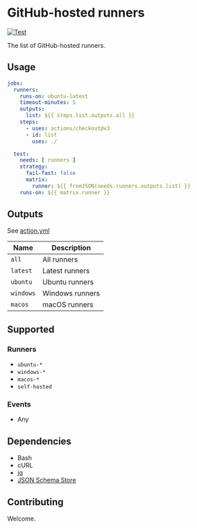 # GitHub-hosted runners

[![Test](https://github.com/snow-actions/github-hosted-runners/actions/workflows/test.yml/badge.svg?branch=main)](https://github.com/snow-actions/github-hosted-runners/actions/workflows/test.yml)

The list of GitHub-hosted runners.

## Usage

```yml
jobs:
  runners:
    runs-on: ubuntu-latest
    timeout-minutes: 5
    outputs:
      list: ${{ steps.list.outputs.all }}
    steps:
      - uses: actions/checkout@v3
      - id: list
        uses: ./

  test:
    needs: [ runners ]
    strategy:
      fail-fast: false
      matrix:
        runner: ${{ fromJSON(needs.runners.outputs.list) }}
    runs-on: ${{ matrix.runner }}
```

## Outputs

See [action.yml](action.yml)

| Name | Description |
| - | - |
| `all` | All runners |
| `latest` | Latest runners |
| `ubuntu` | Ubuntu runners |
| `windows` | Windows runners |
| `macos` | macOS runners |

## Supported

### Runners

- `ubuntu-*`
- `windows-*`
- `macos-*`
- `self-hosted`

### Events

- Any

## Dependencies

- Bash
- cURL
- [jq](https://stedolan.github.io/jq/)
- [JSON Schema Store](https://www.schemastore.org/json/)

## Contributing

Welcome.
